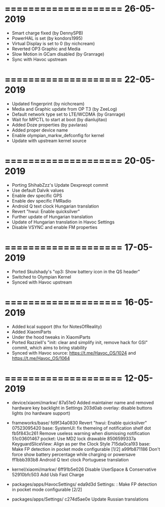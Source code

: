 ====================
     26-05-2019
====================

   * Smart charge fixed (by DennySPB)
   * PowerHAL is set (by kondors1995)
   * Virtual Display is set to 0 (by nichcream)
   * Reverted OP3 Graphic and Media
   * Slow Motion in GCam disabled (by Granrage)
   * Sync with Havoc upstream

====================
     22-05-2019
====================

   * Updated fingerprint (by nichcream)
   * Media and Graphic update from OP T3 (by ZeeLog)
   * Default network type set to LTE/WCDMA (by Granrage)
   * Wait for MPCTL to start at boot (by dianlujitao)
   * Added Doze properties (by pavlaras)
   * Added proper device name
   * Enable olympian_markw_defconfig for kernel
   * Update with upstream kernel source

====================
     20-05-2019
====================

   * Porting ShihabZzz's Update Dexpreopt commit
   * Use default Dalvik values	
   * Enable dev specific GPS
   * Enable dev specific FMRadio
   * Android Q text clock Hungarian translation
   * Revert "hwui: Enable quicksilver"
   * Further update of Hungarian translation
   * Update of Hungarian translation in Havoc Settings
   * Disable VSYNC and enable FM properties

====================
     17-05-2019
====================

   * Ported Skulshady's "op3: Show battery icon in the QS header"
   * Switched to Olympian Kernel
   * Synced with Havoc upstream

====================
     16-05-2019
====================

   * Added kcal support (thx for NotesOfReality)
   * Added XiaomiParts
   * Under the hood tweaks in XiaomiParts
   * Ported Razziell's "init: clear and simplify init, remove hack for GSI" commit, which aims to bring stability
   * Synced with Havoc source: https://t.me/Havoc_OS/1024 and https://t.me/Havoc_OS/1064

====================
     12-05-2019
====================

   * device/xiaomi/markw/
87a51e0 Added maintainer name and removed hardware key backlight in Settings
203d0ab overlay: disable buttons lights (no hardware support)

   * frameworks/base/
fd9f34a0830 Revert "hwui: Enable quicksilver"
07523095420 base: SystemUI: fix themeing of notification shelf dot
fb5f843c261 Remove useless warning when dismissing notification
51c03601467 pocket: Use MD2 lock drawable
8506599337a KeyguardSliceView: Align as per the Clock Style
715da0ca193 base: Make FP detection in pocket mode configurable [1/2]
a99fb871186 Don't force show battery percentage while charging or powersave
ff1bbb393b8 Android Q text clock Portuguese translation

   * kernel/xiaomi/markw/
6ff91b5e026 Disable UserSpace & Conservative
52910bfc503 Add Usb Fast Charge

   * packages/apps/HavocSettings/
eda9d3d Settings: : Make FP detection in pocket mode configurable [2/2]

   * packages/apps/Settings/
c274d5ae0e Update Russian translations
